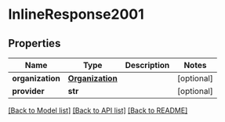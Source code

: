 # InlineResponse2001

## Properties
Name | Type | Description | Notes
------------ | ------------- | ------------- | -------------
**organization** | [**Organization**](Organization.md) |  | [optional] 
**provider** | **str** |  | [optional] 

[[Back to Model list]](../README.md#documentation-for-models) [[Back to API list]](../README.md#documentation-for-api-endpoints) [[Back to README]](../README.md)


